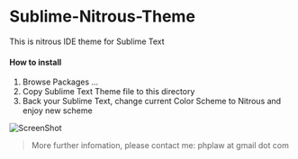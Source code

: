 Sublime-Nitrous-Theme
=====================

This is nitrous IDE theme for Sublime Text

#### How to install

1. Browse Packages ...
2. Copy Sublime Text Theme file to this directory
3. Back your Sublime Text, change current Color Scheme to Nitrous and enjoy new scheme

![ScreenShot](http://i.imgur.com/gBqVKkx.png)

> More further infomation, please contact me: phplaw at gmail dot com
